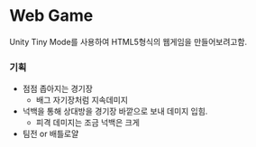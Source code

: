 # Web Game

Unity Tiny Mode를 사용하여 HTML5형식의 웹게임을 만들어보려고함.

### 기획
 - 점점 좁아지는 경기장
   - 배그 자기장처럼 지속데미지
 - 넉백을 통해 상대방을 경기장 바깥으로 보내 데미지 입힘.
   - 피격 데미지는 조금 넉백은 크게
 - 팀전 or 배틀로얄 